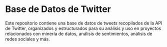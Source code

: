 # Base de Datos de Twitter
Este repositorio contiene una base de datos de tweets recopilados de la API de Twitter, organizados y estructurados para su análisis y uso en proyectos relacionados con minería de datos, análisis de sentimientos, análisis de redes sociales y más.
